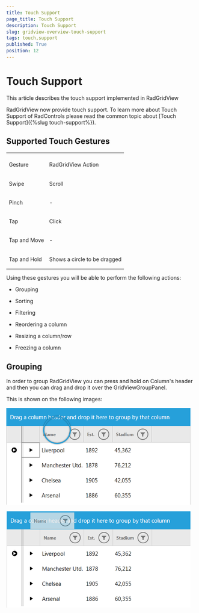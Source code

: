 ```yaml
---
title: Touch Support
page_title: Touch Support
description: Touch Support
slug: gridview-overview-touch-support
tags: touch,support
published: True
position: 12
---
```


# Touch Support


This article describes the touch support implemented in RadGridView

RadGridView now provide touch support. To learn more about Touch Support of RadControls please read the common topic about [Touch Support]({%slug touch-support%}).
      

## Supported Touch Gestures
<table><th><tr><td>

Gesture</td><td>

RadGridView Action</td></tr></th><tr><td>

Swipe</td><td>

Scroll</td></tr><tr><td>

Pinch</td><td>

-</td></tr><tr><td>

Tap</td><td>

Click</td></tr><tr><td>

Tap and Move</td><td>

-</td></tr><tr><td>

Tap and Hold</td><td>

Shows a circle to be dragged</td></tr></table>

Using these gestures you will be able to perform the following actions:

* Grouping

* Sorting 

* Filtering 

* Reordering a column

* Resizing a column/row

* Freezing a column

## Grouping

In order to group RadGridView you can press and hold on Column's header and then you can drag and drop it over the GridViewGroupPanel.

This is shown on the following images:

![gridview-overview-touch-support 05](images/gridview-overview-touch-support_05.png)

![gridview-overview-touch-support 06](images/gridview-overview-touch-support_06.png)
